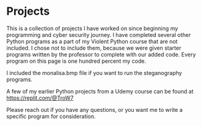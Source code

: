 # Projects
This is a collection of projects I have worked on since beginning my programming and cyber security journey. I have completed several other Python programs as a part of my Violent Python course that are not included. I chose not to include them, because we were given starter programs written by the professor to complete with our added code. Every program on this page is one hundred percent my code.

I included the monalisa.bmp file if you want to run the steganography programs.

A few of my earlier Python projects from a Udemy course can be found at https://replit.com/@TroW7

Please reach out if you have any questions, or you want me to write a specific program for consideration.
